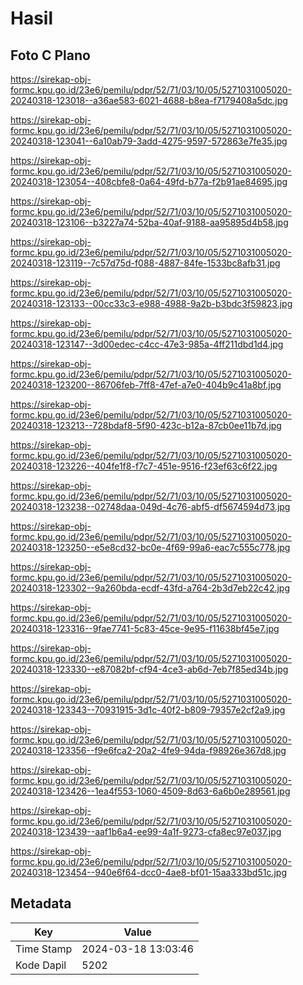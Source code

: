 # Hasil

## Foto C Plano

https://sirekap-obj-formc.kpu.go.id/23e6/pemilu/pdpr/52/71/03/10/05/5271031005020-20240318-123018--a36ae583-6021-4688-b8ea-f7179408a5dc.jpg

https://sirekap-obj-formc.kpu.go.id/23e6/pemilu/pdpr/52/71/03/10/05/5271031005020-20240318-123041--6a10ab79-3add-4275-9597-572863e7fe35.jpg

https://sirekap-obj-formc.kpu.go.id/23e6/pemilu/pdpr/52/71/03/10/05/5271031005020-20240318-123054--408cbfe8-0a64-49fd-b77a-f2b91ae84695.jpg

https://sirekap-obj-formc.kpu.go.id/23e6/pemilu/pdpr/52/71/03/10/05/5271031005020-20240318-123106--b3227a74-52ba-40af-9188-aa95895d4b58.jpg

https://sirekap-obj-formc.kpu.go.id/23e6/pemilu/pdpr/52/71/03/10/05/5271031005020-20240318-123119--7c57d75d-f088-4887-84fe-1533bc8afb31.jpg

https://sirekap-obj-formc.kpu.go.id/23e6/pemilu/pdpr/52/71/03/10/05/5271031005020-20240318-123133--00cc33c3-e988-4988-9a2b-b3bdc3f59823.jpg

https://sirekap-obj-formc.kpu.go.id/23e6/pemilu/pdpr/52/71/03/10/05/5271031005020-20240318-123147--3d00edec-c4cc-47e3-985a-4ff211dbd1d4.jpg

https://sirekap-obj-formc.kpu.go.id/23e6/pemilu/pdpr/52/71/03/10/05/5271031005020-20240318-123200--86706feb-7ff8-47ef-a7e0-404b9c41a8bf.jpg

https://sirekap-obj-formc.kpu.go.id/23e6/pemilu/pdpr/52/71/03/10/05/5271031005020-20240318-123213--728bdaf8-5f90-423c-b12a-87cb0ee11b7d.jpg

https://sirekap-obj-formc.kpu.go.id/23e6/pemilu/pdpr/52/71/03/10/05/5271031005020-20240318-123226--404fe1f8-f7c7-451e-9516-f23ef63c6f22.jpg

https://sirekap-obj-formc.kpu.go.id/23e6/pemilu/pdpr/52/71/03/10/05/5271031005020-20240318-123238--02748daa-049d-4c76-abf5-df5674594d73.jpg

https://sirekap-obj-formc.kpu.go.id/23e6/pemilu/pdpr/52/71/03/10/05/5271031005020-20240318-123250--e5e8cd32-bc0e-4f69-99a6-eac7c555c778.jpg

https://sirekap-obj-formc.kpu.go.id/23e6/pemilu/pdpr/52/71/03/10/05/5271031005020-20240318-123302--9a260bda-ecdf-43fd-a764-2b3d7eb22c42.jpg

https://sirekap-obj-formc.kpu.go.id/23e6/pemilu/pdpr/52/71/03/10/05/5271031005020-20240318-123316--9fae7741-5c83-45ce-9e95-f11638bf45e7.jpg

https://sirekap-obj-formc.kpu.go.id/23e6/pemilu/pdpr/52/71/03/10/05/5271031005020-20240318-123330--e87082bf-cf94-4ce3-ab6d-7eb7f85ed34b.jpg

https://sirekap-obj-formc.kpu.go.id/23e6/pemilu/pdpr/52/71/03/10/05/5271031005020-20240318-123343--70931915-3d1c-40f2-b809-79357e2cf2a9.jpg

https://sirekap-obj-formc.kpu.go.id/23e6/pemilu/pdpr/52/71/03/10/05/5271031005020-20240318-123356--f9e6fca2-20a2-4fe9-94da-f98926e367d8.jpg

https://sirekap-obj-formc.kpu.go.id/23e6/pemilu/pdpr/52/71/03/10/05/5271031005020-20240318-123426--1ea4f553-1060-4509-8d63-6a6b0e289561.jpg

https://sirekap-obj-formc.kpu.go.id/23e6/pemilu/pdpr/52/71/03/10/05/5271031005020-20240318-123439--aaf1b6a4-ee99-4a1f-9273-cfa8ec97e037.jpg

https://sirekap-obj-formc.kpu.go.id/23e6/pemilu/pdpr/52/71/03/10/05/5271031005020-20240318-123454--940e6f64-dcc0-4ae8-bf01-15aa333bd51c.jpg


## Metadata

| Key        | Value               |
| ---------- | ------------------- |
| Time Stamp | 2024-03-18 13:03:46 |
| Kode Dapil | 5202                |



